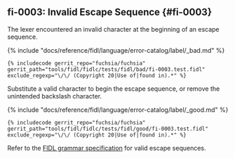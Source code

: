 ## fi-0003: Invalid Escape Sequence {#fi-0003}

The lexer encountered an invalid character at the beginning of an
escape sequence.

{% include "docs/reference/fidl/language/error-catalog/label/_bad.md" %}

```fidl
{% includecode gerrit_repo="fuchsia/fuchsia" gerrit_path="tools/fidl/fidlc/tests/fidl/bad/fi-0003.test.fidl" exclude_regexp="\/\/ (Copyright 20|Use of|found in).*" %}
```

Substitute a valid character to begin the escape sequence, or remove the
unintended backslash character.

{% include "docs/reference/fidl/language/error-catalog/label/_good.md" %}

```fidl
{% includecode gerrit_repo="fuchsia/fuchsia" gerrit_path="tools/fidl/fidlc/tests/fidl/good/fi-0003.test.fidl" exclude_regexp="\/\/ (Copyright 20|Use of|found in).*" %}
```

Refer to the [FIDL grammar specification](/docs/reference/fidl/language/grammar.md#string-literal)
for valid escape sequences.

